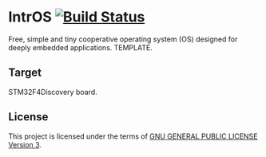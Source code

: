 IntrOS [![Build Status](https://travis-ci.org/stateos/IntrOS-STM32F4Discovery.svg)](https://travis-ci.org/stateos/IntrOS-STM32F4Discovery)
=======

Free, simple and tiny cooperative operating system (OS) designed for deeply embedded applications.
TEMPLATE.

Target
-------

STM32F4Discovery board.

License
-------

This project is licensed under the terms of [GNU GENERAL PUBLIC LICENSE Version 3](http://www.gnu.org/philosophy/why-not-lgpl.html).
